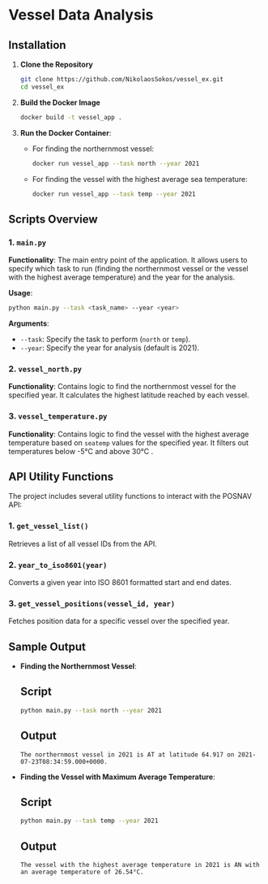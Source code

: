 
# Vessel Data Analysis

## Installation

1. **Clone the Repository**
   ```bash
   git clone https://github.com/NikolaosSokos/vessel_ex.git
   cd vessel_ex
   ```

2. **Build the Docker Image**
   ```bash
   docker build -t vessel_app .
   ```

3. **Run the Docker Container**:
   - For finding the northernmost vessel:
     ```bash
     docker run vessel_app --task north --year 2021
     ```
   - For finding the vessel with the highest average sea temperature:
     ```bash
     docker run vessel_app --task temp --year 2021
     ```

## Scripts Overview

### 1. `main.py`

**Functionality**: The main entry point of the application. It allows users to specify which task to run (finding the northernmost vessel or the vessel with the highest average temperature) and the year for the analysis.

**Usage**:
```bash
python main.py --task <task_name> --year <year>
```

**Arguments**:
- `--task`: Specify the task to perform (`north` or `temp`).
- `--year`: Specify the year for analysis (default is 2021).

### 2. `vessel_north.py`

**Functionality**: Contains logic to find the northernmost vessel for the specified year. It calculates the highest latitude reached by each vessel.


### 3. `vessel_temperature.py`

**Functionality**: Contains logic to find the vessel with the highest average temperature based on `seatemp` values for the specified year. It filters out temperatures below -5°C and above 30°C .


## API Utility Functions

The project includes several utility functions to interact with the POSNAV API:

### 1. `get_vessel_list()`

Retrieves a list of all vessel IDs from the API.

### 2. `year_to_iso8601(year)`

Converts a given year into ISO 8601 formatted start and end dates.

### 3. `get_vessel_positions(vessel_id, year)`

Fetches position data for a specific vessel over the specified year.

## Sample Output

- **Finding the Northernmost Vessel**:
  ## Script
  ```bash
  python main.py --task north --year 2021
  ```
  ## Output
  ```plaintext
  The northernmost vessel in 2021 is AT at latitude 64.917 on 2021-07-23T08:34:59.000+0000.
  ```

- **Finding the Vessel with Maximum Average Temperature**:
   ## Script
  ```bash
  python main.py --task temp --year 2021
  ```
  ## Output
  ```plaintext
  The vessel with the highest average temperature in 2021 is AN with an average temperature of 26.54°C.
  ```

